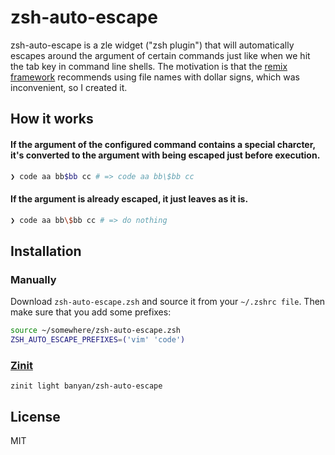 # zsh-auto-escape

zsh-auto-escape is a zle widget ("zsh plugin") that will automatically escapes around the argument of certain commands just like when we hit the tab key in command line shells.
The motivation is that the [remix framework](https://remix.run/docs/en/v1/api/conventions#route-file-conventions) recommends using file names with dollar signs, which was inconvenient, so I created it.

## How it works

#### If the argument of the configured command contains a special charcter, it's converted to the argument with being escaped just before execution.

```zsh
❯ code aa bb$bb cc # => code aa bb\$bb cc
```

#### If the argument is already escaped, it just leaves as it is.

```zsh
❯ code aa bb\$bb cc # => do nothing
```

## Installation

### Manually

Download `zsh-auto-escape.zsh` and source it from your `~/.zshrc file`. Then make sure that you add some prefixes:

```zsh
source ~/somewhere/zsh-auto-escape.zsh
ZSH_AUTO_ESCAPE_PREFIXES=('vim' 'code')
```

### [Zinit](https://github.com/zdharma-continuum/zinit)

```
zinit light banyan/zsh-auto-escape
```

## License

MIT
